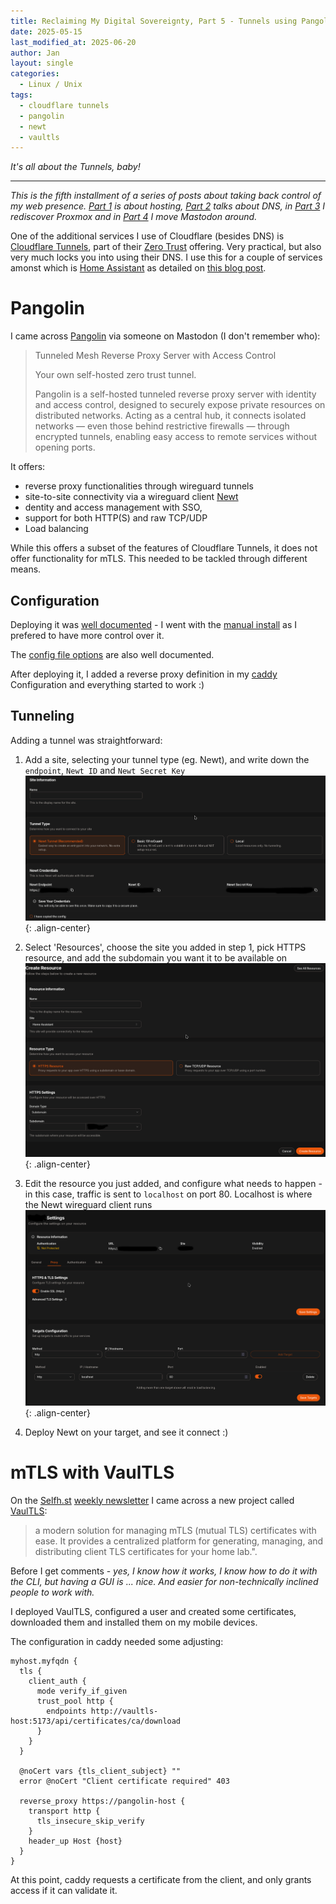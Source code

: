 ```yaml
---
title: Reclaiming My Digital Sovereignty, Part 5 - Tunnels using Pangolin
date: 2025-05-15
last_modified_at: 2025-06-20
author: Jan
layout: single
categories:
  - Linux / Unix
tags:
  - cloudflare tunnels
  - pangolin
  - newt
  - vaultls
---
```


*It's all about the Tunnels, baby!*

---

*This is the fifth installment of a series of posts about taking back control of my web presence. [Part 1](/2025/03/15/taking-back-control-webpresence-part1/) is about hosting, [Part 2](/2025/03/30/taking-back-control-webpresence-part2/) talks about DNS, in [Part 3](/2025/04/15/taking-back-control-webpresence-part3/) I rediscover Proxmox and in [Part 4](/2025/04/30/taking-back-control-webpresence-part4/) I move Mastodon around.*

One of the additional services I use of Cloudflare (besides DNS) is [Cloudflare Tunnels](https://developers.cloudflare.com/cloudflare-one/connections/connect-networks/), part of their [Zero Trust](https://en.wikipedia.org/wiki/Zero_trust_architecture) offering. Very practical, but also very much locks you into using their DNS. I use this for a couple of services amonst which is [Home Assistant](https://www.home-assistant.io/)  as detailed on [this blog post](/2024/06/28/using-cloudflare-zerotrust-and-mtls-with-home-assistant-via-the-internet/).

# Pangolin

I came across [Pangolin](https://github.com/fosrl/pangolin) via someone on Mastodon (I don't remember who):

> Tunneled Mesh Reverse Proxy Server with Access Control
>
> Your own self-hosted zero trust tunnel.
>
> Pangolin is a self-hosted tunneled reverse proxy server with identity and access control, designed to securely expose private resources on distributed networks. Acting as a central hub, it connects isolated networks — even those behind restrictive firewalls — through encrypted tunnels, enabling easy access to remote services without opening ports.

It offers:
* reverse proxy functionalities through wireguard tunnels
* site-to-site connectivity via a wireguard client [Newt](https://github.com/fosrl/newt)
* dentity and access management with SSO,
* support for both HTTP(S) and raw TCP/UDP
* Load balancing

While this offers a subset of the features of Cloudflare Tunnels, it does not offer functionality for mTLS. This needed to be tackled through different means.

## Configuration

Deploying it was [well documented](https://docs.fossorial.io/Getting%20Started/quick-install) - I went with the [manual install](https://docs.fossorial.io/Getting%20Started/Manual%20Install%20Guides/docker-compose) as I prefered to have more control over it.

The [config file options](https://docs.fossorial.io/Pangolin/Configuration/config) are also well documented.

After deploying it, I added a reverse proxy definition in my [caddy](/2025/04/15/taking-back-control-webpresence-part3/#caddy---web-requests) Configuration and everything started to work :)

## Tunneling

Adding a tunnel was straightforward:

1. Add a site, selecting your tunnel type (eg. Newt), and write down the `endpoint`, `Newt ID` and `Newt Secret Key`
![Pangolin New Site](/assets/images/2025/04/pangolin_new_site.png){: .align-center}

2. Select 'Resources', choose the site you added in step 1, pick HTTPS resource, and add the subdomain you want it to be available on
![Pangolin New Resource](/assets/images/2025/04/pangolin_new_resource.png){: .align-center}

3. Edit the resource you just added, and configure what needs to happen - in this case, traffic is sent to `localhost` on port 80. Localhost is where the Newt wireguard client runs
![Pangolin New Resouce Rules](/assets/images/2025/04/pangolin_new_resource_rules.png){: .align-center}

4. Deploy Newt on your target, and see it connect :)

# mTLS with VaulTLS

On the [Selfh.st](https://selfh.st) [weekly newsletter](https://selfh.st/tag/weekly/) I came across a new project called [VaulTLS](https://github.com/7ritn/VaulTLS):
> a modern solution for managing mTLS (mutual TLS) certificates with ease. It provides a centralized platform for generating, managing, and distributing client TLS certificates for your home lab.".

Before I get comments - *yes, I know how it works, I know how to do it with the CLI, but having a GUI is ... nice. And easier for non-technically inclined people to work with.*

I deployed VaulTLS, configured a user and created some certificates, downloaded them and installed them on my mobile devices.

The configuration in caddy needed some adjusting:

```
myhost.myfqdn {
  tls {
    client_auth {
      mode verify_if_given
      trust_pool http {
        endpoints http://vaultls-host:5173/api/certificates/ca/download
      }
    }
  }

  @noCert vars {tls_client_subject} ""
  error @noCert "Client certificate required" 403

  reverse_proxy https://pangolin-host {
    transport http {
      tls_insecure_skip_verify
    }
    header_up Host {host}
  }
}
```

At this point, caddy requests a certificate from the client, and only grants access if it can validate it.


